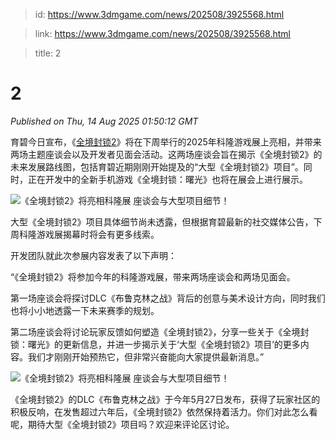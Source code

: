 > id: https://www.3dmgame.com/news/202508/3925568.html

> link: https://www.3dmgame.com/news/202508/3925568.html

> title: 2

# 2
_Published on Thu, 14 Aug 2025 01:50:12 GMT_

育碧今日宣布，《[全境封锁2](https://www.3dmgame.com/games/tomclancysthedivisio/)》将在下周举行的2025年科隆游戏展上亮相，并带来两场主题座谈会以及开发者见面会活动。这两场座谈会旨在揭示《全境封锁2》的未来发展路线图，包括育碧近期刚刚开始提及的“大型《全境封锁2》项目”。同时，正在开发中的全新手机游戏《全境封锁：曙光》也将在展会上进行展示。

![《全境封锁2》将亮相科隆展 座谈会与大型项目细节！](https://img.3dmgame.com/uploads/images/news/20250814/1755136147_849979.jpg)

大型《全境封锁2》项目具体细节尚未透露，但根据育碧最新的社交媒体公告，下周科隆游戏展揭幕时将会有更多线索。

开发团队就此次参展内容发表了以下声明：

“《全境封锁2》将参加今年的科隆游戏展，带来两场座谈会和两场见面会。

第一场座谈会将探讨DLC《布鲁克林之战》背后的创意与美术设计方向，同时我们也将小小地透露一下未来赛季的规划。

第二场座谈会将讨论玩家反馈如何塑造《全境封锁2》，分享一些关于《全境封锁：曙光》的更新信息，并进一步揭示关于‘大型《全境封锁2》项目’的更多内容。我们才刚刚开始预热它，但非常兴奋能向大家提供最新消息。”

![《全境封锁2》将亮相科隆展 座谈会与大型项目细节！](https://img.3dmgame.com/uploads/images/news/20250814/1755136147_260693.png)

《全境封锁2》的DLC《布鲁克林之战》于今年5月27日发布，获得了玩家社区的积极反响，在发售超过六年后，《全境封锁2》依然保持着活力。你们对此怎么看呢，期待大型《全境封锁2》项目吗？欢迎来评论区讨论。
